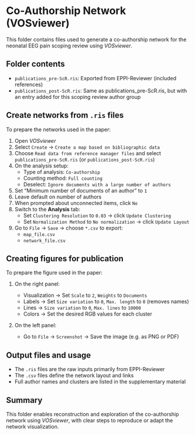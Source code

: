 
# Co-Authorship Network (VOSviewer)

This folder contains files used to generate a co-authorship network for the neonatal EEG pain scoping review using *VOSviewer*.

## Folder contents

- `publications_pre-ScR.ris`: Exported from EPPI-Reviewer (included references)
- `publications_post-ScR.ris`: Same as publications_pre-ScR.ris, but with an entry added for this scoping review author group

## Create networks from `.ris` files

To prepare the networks used in the paper:

1. Open *VOSviewer*
2. Select `Create` → `Create a map based on bibliographic data`
3. Choose `Read data from reference manager files` and select `publications_pre-ScR.ris` (or `publications_post-ScR.ris`)
4. On the analysis setup:
   - Type of analysis: `Co-authorship`
   - Counting method: `Full counting`
   - Deselect: `Ignore documents with a large number of authors`
5. Set “Minimum number of documents of an author” to `1`
6. Leave default on number of authors
7. When prompted about unconnected items, click `No`
8. Switch to the **Analysis** tab:
   - Set `Clustering Resolution` to `0.03` → click `Update Clustering`
   - Set `Normalization Method` to `No normalization` → click `Update Layout`
9. Go to `File` → `Save` → choose `*.csv` to export:
   - `map_file.csv`
   - `network_file.csv`

## Creating figures for publication

To prepare the figure used in the paper:

1. On the right panel:
   - Visualization → Set `Scale` to `2`, `Weights` to `Documents`
   - Labels → Set `Size variation` to `0`, `Max. length` to `0` (removes names)
   - Lines → `Size variation` to `0`, `Max. lines` to `10000`
   - Colors → Set the desired RGB values for each cluster

2. On the left panel:
   - Go to `File` → `Screenshot` → Save the image (e.g. as PNG or PDF)

## Output files and usage

- The `.ris` files are the raw inputs primarily from EPPI-Reviewer
- The `.csv` files define the network layout and links
- Full author names and clusters are listed in the supplementary material

## Summary

This folder enables reconstruction and exploration of the co-authorship network using *VOSviewer*, with clear steps to reproduce or adapt the network visualization.
